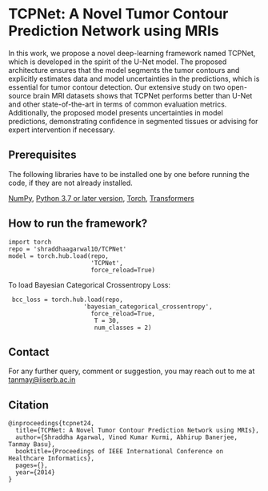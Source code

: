 # TCPNet: A Novel Tumor Contour Prediction Network using MRIs
In this work, we propose a novel deep-learning framework named TCPNet, which is developed in the spirit of the U-Net model. The proposed architecture ensures that the model segments the tumor contours and explicitly estimates data and model uncertainties in the predictions, which is essential for tumor contour detection. Our extensive study on two open-source brain MRI datasets shows that TCPNet performs better than U-Net and other state-of-the-art in terms of common evaluation metrics. Additionally, the proposed model presents uncertainties in model predictions, demonstrating confidence in segmented tissues or advising for expert intervention if necessary.

## Prerequisites
The following libraries have to be installed one by one before running the code, if they are not already installed. 

[NumPy](https://numpy.org/install/), [Python 3.7 or later version](https://www.python.org/downloads/), [Torch](https://pypi.org/project/torch/), [Transformers](https://pypi.org/project/transformers/)

## How to run the framework?

```
import torch
repo = 'shraddhaagarwal10/TCPNet'  
model = torch.hub.load(repo,  
                       'TCPNet',  
                       force_reload=True)  
```
To load Bayesian Categorical Crossentropy Loss:
```
 bcc_loss = torch.hub.load(repo,
                     'bayesian_categorical_crossentropy',
                       force_reload=True,
                        T = 30,
                        num_classes = 2) 
```
## Contact

For any further query, comment or suggestion, you may reach out to me at tanmay@iiserb.ac.in

## Citation
```
@inproceedings{tcpnet24,
  title={TCPNet: A Novel Tumor Contour Prediction Network using MRIs},
  author={Shraddha Agarwal, Vinod Kumar Kurmi, Abhirup Banerjee, Tanmay Basu},
  booktitle={Proceedings of IEEE International Conference on Healthcare Informatics},
  pages={},
  year={2014}
}
